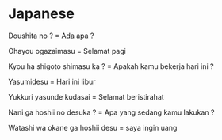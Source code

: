 # Japanese

Doushita no ?  = Ada apa ?

Ohayou ogazaimasu = Selamat pagi

Kyou ha shigoto shimasu ka ? = Apakah kamu bekerja hari ini ?

Yasumidesu = Hari ini libur

Yukkuri yasunde kudasai = Selamat beristirahat

Nani ga hoshii no desuka ? = Apa yang sedang kamu lakukan ?

Watashi wa okane ga hoshii desu = saya ingin uang

